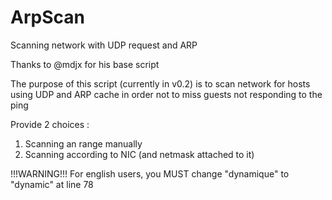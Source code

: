 # ArpScan
Scanning network with UDP request and ARP

Thanks to @mdjx for his base script

The purpose of this script (currently in v0.2) is to scan network for hosts using UDP and ARP cache in order not to miss guests not responding to the ping

Provide 2 choices :

1. Scanning an range manually
2. Scanning according to NIC (and netmask attached to it)

!!!WARNING!!! For english users, you MUST change "dynamique" to "dynamic" at line 78

